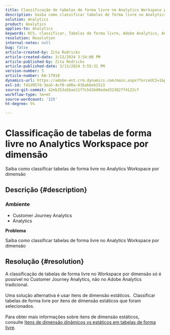 ```yaml
---
title: Classificação de tabelas de forma livre no Analytics Workspace por dimensão
description: Saiba como classificar tabelas de forma livre no Analytics Workspace por dimensão
solution: Analytics
product: Analytics
applies-to: Analytics
keywords: KCS, classificar, Tabelas de forma livre, Adobe Analytics, Adobe Analytics Workspace, dimensão, Como
resolution: Resolution
internal-notes: null
bug: false
article-created-by: Zita Rodricks
article-created-date: 3/13/2024 3:54:08 PM
article-published-by: Zita Rodricks
article-published-date: 3/13/2024 3:55:31 PM
version-number: 5
article-number: KA-17910
dynamics-url: https://adobe-ent.crm.dynamics.com/main.aspx?forceUCI=1&pagetype=entityrecord&etn=knowledgearticle&id=3bd143e9-51e1-ee11-904d-6045bd0065b6
exl-id: f41d957d-3ea5-4cf0-a00a-036abbeb1513
source-git-commit: 42eb253a5bae11f7c5d1bd0edad323827f4122cf
workflow-type: tm+mt
source-wordcount: '125'
ht-degree: 5%

---
```


# Classificação de tabelas de forma livre no Analytics Workspace por dimensão


Saiba como classificar tabelas de forma livre no Analytics Workspace por dimensão

## Descrição {#description}


### <b>Ambiente</b>

- Customer Journey Analytics
- Analytics




<b>Problema</b>

Saiba como classificar tabelas de forma livre no Analytics Workspace por dimensão


## Resolução {#resolution}

A classificação de tabelas de forma livre no Workspace por dimensão só é possível no Customer Journey Analytics, não no Adobe Analytics tradicional.<br> <br>Uma solução alternativa é usar itens de dimensão estáticos.  Classificar tabelas de forma livre por itens de dimensão estáticos que foram selecionados.<br> <br>Para obter mais informações sobre itens de dimensão estáticos, consulte [Itens de dimensão dinâmicos vs estáticos em tabelas de forma livre](https://experienceleague.adobe.com/docs/analytics/analyze/analysis-workspace/visualizations/freeform-table/column-row-settings/manual-vs-dynamic-rows.html?lang=en).
